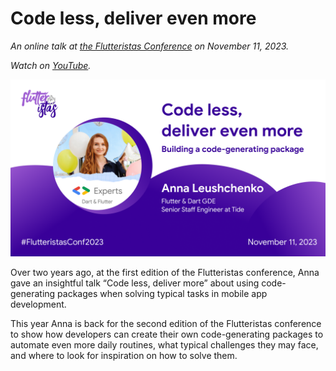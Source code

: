 # Code less, deliver even more

*An online talk at [the Flutteristas Conference](https://flutteristas.org/flutteristas-conference) on November 11, 2023.*

*Watch on [YouTube](https://youtu.be/cg5PL2wvmKg).*

![](images/cover_image.png)

Over two years ago, at the first edition of the Flutteristas conference, Anna gave an insightful talk “Code less, deliver more” about using code-generating packages when solving typical tasks in mobile app development. 

This year Anna is back for the second edition of the Flutteristas conference to show how developers can create their own code-generating packages to automate even more daily routines, what typical challenges they may face, and where to look for inspiration on how to solve them.

